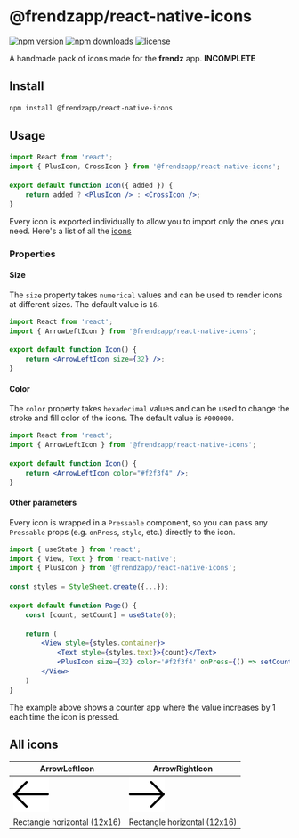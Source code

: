 # @frendzapp/react-native-icons

[![npm version](https://img.shields.io/npm/v/@frendzapp/react-native-icons?style=flat)](https://www.npmjs.com/package/@frendzapp/react-native-icons)
[![npm downloads](https://img.shields.io/npm/dm/@frendzapp/react-native-icons?style=flat)](https://www.npmjs.com/package/@frendzapp/react-native-icons)
[![license](https://img.shields.io/npm/l/@frendzapp/react-native-icons?style=flat)](https://opensource.org/licenses/MIT)

A handmade pack of icons made for the **frendz** app. **INCOMPLETE**

## Install

```sh
npm install @frendzapp/react-native-icons
```

## Usage

```jsx
import React from 'react';
import { PlusIcon, CrossIcon } from '@frendzapp/react-native-icons';

export default function Icon({ added }) {
	return added ? <PlusIcon /> : <CrossIcon />;
}
```

Every icon is exported individually to allow you to import only the ones you need. Here's a list of all the [icons](#all-icons)

### Properties

#### Size

The `size` property takes `numerical` values and can be used to render icons at different sizes. The default value is `16`.

```jsx
import React from 'react';
import { ArrowLeftIcon } from '@frendzapp/react-native-icons';

export default function Icon() {
	return <ArrowLeftIcon size={32} />;
}
```

#### Color

The `color` property takes `hexadecimal` values and can be used to change the stroke and fill color of the icons. The default value is `#000000`.

```jsx
import React from 'react';
import { ArrowLeftIcon } from '@frendzapp/react-native-icons';

export default function Icon() {
	return <ArrowLeftIcon color="#f2f3f4" />;
}
```

#### Other parameters

Every icon is wrapped in a `Pressable` component, so you can pass any `Pressable` props (e.g. `onPress`, `style`, etc.) directly to the icon.

```jsx
import { useState } from 'react';
import { View, Text } from 'react-native';
import { PlusIcon } from '@frendzapp/react-native-icons';

const styles = StyleSheet.create({...});

export default function Page() {
	const [count, setCount] = useState(0);

	return (
		<View style={styles.container}>
			<Text style={styles.text}>{count}</Text>
			<PlusIcon size={32} color='#f2f3f4' onPress={() => setCount(count + 1)} />
		</View>
	)
}
```

The example above shows a counter app where the value increases by 1 each time the icon is pressed.

## All icons

| ArrowLeftIcon                         | ArrowRightIcon                          |
| ------------------------------------- | --------------------------------------- |
| ![ArrowLeft](./assets/arrow-left.svg) | ![ArrowRight](./assets/arrow-right.svg) |
| Rectangle horizontal (12x16)          | Rectangle horizontal (12x16)            |
